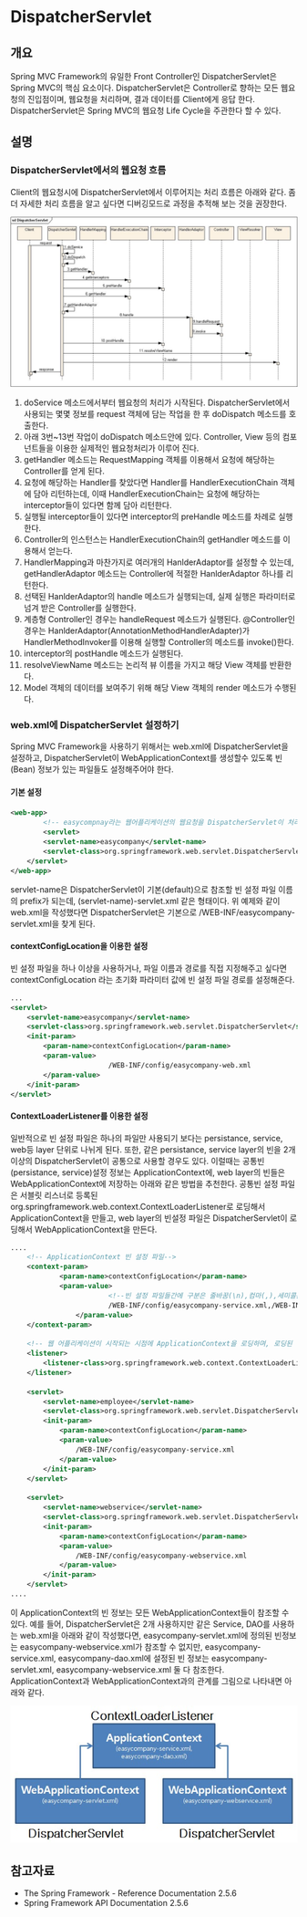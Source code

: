 # DispatcherServlet

## 개요

Spring MVC Framework의 유일한 Front Controller인 DispatcherServlet은 Spring MVC의 핵심 요소이다.
DispatcherServlet은 Controller로 향하는 모든 웹요청의 진입점이며, 웹요청을 처리하며, 결과 데이터를 Client에게 응답 한다.
DispatcherServlet은 Spring MVC의 웹요청 Life Cycle을 주관한다 할 수 있다.

## 설명

### DispatcherServlet에서의 웹요청 흐름

Client의 웹요청시에 DispatcherServlet에서 이루어지는 처리 흐름은 아래와 같다.
좀더 자세한 처리 흐름을 알고 싶다면 디버깅모드로 과정을 추적해 보는 것을 권장한다.

![DispatcherServlet flow](./images/web-servlet-dispatcherservlet-flow.png)

1. doService 메소드에서부터 웹요청의 처리가 시작된다. DispatcherServlet에서 사용되는 몇몇 정보를 request 객체에 담는 작업을 한 후 doDispatch 메소드를 호출한다.
2. 아래 3번~13번 작업이 doDispatch 메소드안에 있다. Controller, View 등의 컴포넌트들을 이용한 실제적인 웹요청처리가 이루어 진다.
3. getHandler 메소드는 RequestMapping 객체를 이용해서 요청에 해당하는 Controller를 얻게 된다.
4. 요청에 해당하는 Handler를 찾았다면 Handler를 HandlerExecutionChain 객체에 담아 리턴하는데, 이때 HandlerExecutionChain는 요청에 해당하는 interceptor들이 있다면 함께 담아 리턴한다.
5. 실행될 interceptor들이 있다면 interceptor의 preHandle 메소드를 차례로 실행한다.
6. Controller의 인스턴스는 HandlerExecutionChain의 getHandler 메소드를 이용해서 얻는다.
7. HandlerMapping과 마찬가지로 여러개의 HanlderAdaptor를 설정할 수 있는데, getHandlerAdaptor 메소드는 Controller에 적절한 HanlderAdaptor 하나를 리턴한다.
8. 선택된 HanlderAdaptor의 handle 메소드가 실행되는데, 실제 실행은 파라미터로 넘겨 받은 Controller를 실행한다.
9. 계층형 Controller인 경우는 handleRequest 메소드가 실행된다. @Controller인 경우는 HanlderAdaptor(AnnotationMethodHandlerAdapter)가 HandlerMethodInvoker를 이용해 실행할 Controller의 메소드를 invoke()한다.
10. interceptor의 postHandle 메소드가 실행된다.
11. resolveViewName 메소드는 논리적 뷰 이름을 가지고 해당 View 객체를 반환한다.
12. Model 객체의 데이터를 보여주기 위해 해당 View 객체의 render 메소드가 수행된다.

### web.xml에 DispatcherServlet 설정하기

Spring MVC Framework을 사용하기 위해서는 web.xml에 DispatcherServlet을 설정하고, DispatcherServlet이 WebApplicationContext를 생성할수 있도록 빈(Bean) 정보가 있는 파일들도 설정해주어야 한다.

#### 기본 설정

```xml
<web-app>
        <!-- easycompnay라는 웹어플리케이션의 웹요청을 DispatcherServlet이 처리한다.-->
        <servlet>
		<servlet-name>easycompany</servlet-name>
		<servlet-class>org.springframework.web.servlet.DispatcherServlet</servlet-class>
	</servlet>
</web-app>
```

servlet-name은 DispatcherServlet이 기본(default)으로 참조할 빈 설정 파일 이름의 prefix가 되는데, (servlet-name)-servlet.xml 같은 형태이다.
위 예제와 같이 web.xml을 작성했다면 DispatcherServlet은 기본으로 /WEB-INF/easycompany-servlet.xml을 찾게 된다.

#### contextConfigLocation을 이용한 설정

빈 설정 파일을 하나 이상을 사용하거나, 파일 이름과 경로를 직접 지정해주고 싶다면 contextConfigLocation 라는 초기화 파라미터 값에 빈 설정 파일 경로를 설정해준다.

```xml
...
<servlet>
    <servlet-name>easycompany</servlet-name>
    <servlet-class>org.springframework.web.servlet.DispatcherServlet</servlet-class>
    <init-param>
        <param-name>contextConfigLocation</param-name>
        <param-value>
                        /WEB-INF/config/easycompany-web.xml
        </param-value>
    </init-param>
</servlet>
```

#### ContextLoaderListener를 이용한 설정

일반적으로 빈 설정 파일은 하나의 파일만 사용되기 보다는 persistance, service, web등 layer 단위로 나뉘게 된다.
또한, 같은 persistance, service layer의 빈을 2개 이상의 DispatcherServlet이 공통으로 사용할 경우도 있다.
이럴때는 공통빈(persistance, service)설정 정보는 ApplicationContext에, web layer의 빈들은 WebApplicationContext에 저장하는 아래와 같은 방법을 추천한다.
공통빈 설정 파일은 서블릿 리스너로 등록된 org.springframework.web.context.ContextLoaderListener로 로딩해서 ApplicationContext을 만들고,
web layer의 빈설정 파일은 DispatcherServlet이 로딩해서 WebApplicationContext을 만든다.

```xml
....
    <!-- ApplicationContext 빈 설정 파일-->
    <context-param>
            <param-name>contextConfigLocation</param-name>
            <param-value>
                        <!--빈 설정 파일들간에 구분은 줄바꿈(\n),컴마(,),세미콜론(;)등으로 한다.-->
                        /WEB-INF/config/easycompany-service.xml,/WEB-INF/config/easycompany-dao.xml 
                </param-value>
	</context-param>
	
    <!-- 웹 어플리케이션이 시작되는 시점에 ApplicationContext을 로딩하며, 로딩된 빈정보는 모든 WebApplicationContext들이 참조할 수 있다.-->
    <listener>
		<listener-class>org.springframework.web.context.ContextLoaderListener</listener-class>
	</listener>

	<servlet>
		<servlet-name>employee</servlet-name>
		<servlet-class>org.springframework.web.servlet.DispatcherServlet</servlet-class>
		<init-param>
			<param-name>contextConfigLocation</param-name>
			<param-value>
				/WEB-INF/config/easycompany-service.xml
			</param-value>
		</init-param>
	</servlet>
        
    <servlet>
		<servlet-name>webservice</servlet-name>
		<servlet-class>org.springframework.web.servlet.DispatcherServlet</servlet-class>
		<init-param>
			<param-name>contextConfigLocation</param-name>
			<param-value>
				/WEB-INF/config/easycompany-webservice.xml
			</param-value>
		</init-param>
	</servlet>
....
```

이 ApplicationContext의 빈 정보는 모든 WebApplicationContext들이 참조할 수 있다.
예를 들어, DispatcherServlet은 2개 사용하지만 같은 Service, DAO를 사용하는 web.xml을 아래와 같이 작성했다면,
easycompany-servlet.xml에 정의된 빈정보는 easycompany-webservice.xml가 참조할 수 없지만,
easycompany-service.xml, easycompany-dao.xml에 설정된 빈 정보는 easycompany-servlet.xml, easycompany-webservice.xml 둘 다 참조한다.
ApplicationContext과 WebApplicationContext과의 관계를 그림으로 나타내면 아래와 같다.

![web-servlet-dispatcherservlet-relation](./images/web-servlet-dispatcherservlet-relation.png)

## 참고자료

- The Spring Framework - Reference Documentation 2.5.6
- Spring Framework API Documentation 2.5.6